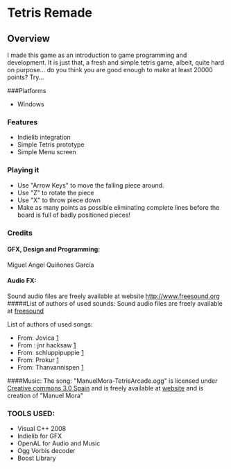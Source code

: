 # Tetris Remade

## Overview

I made this game as an introduction to game programming and development. It is just that, a fresh and simple tetris game, albeit, quite hard on purpose... do you think you are good enough to make at least 20000 points? Try...

###Platforms

* Windows

### Features
* Indielib integration
* Simple Tetris prototype
* Simple Menu screen

### Playing it
- Use "Arrow Keys" to move the falling piece around.
- Use "Z" to rotate the piece
- Use "X" to throw piece down
- Make as many points as possible eliminating complete lines before the board is full of badly positioned pieces!

### Credits
#### GFX, Design and Programming: 
Miguel Angel Quiñones García

#### Audio FX:
Sound audio files are freely available at website http://www.freesound.org 
#####List of authors of used sounds: 
Sound audio files are freely available at [freesound](http://www.freesound.org)

List of authors of used songs:

- From: Jovica 
[1](http://www.freesound.org/usersViewSingle.php?id=2518)
- From : jnr hacksaw 
[1](http://www.freesound.org/usersViewSingle.php?id=29612)
- From: schluppipuppie 
[1](http://www.freesound.org/usersViewSingle.php?id=4942)
- From: Prokur 
[1](http://www.freesound.org/usersViewSingle.php?id=57304)
- From: Thanvannispen 
[1](http://www.freesound.org/usersViewSingle.php?id=13258)

####Music: 
The song: 
"ManuelMora-TetrisArcade.ogg" 
is licensed under [Creative commons 3.0 Spain](http://creativecommons.org/licenses/by-nc-nd/3.0/es/) and is freely 
available at [website](http://www.archive.org/) 
and is creation of "Manuel Mora" 


### TOOLS USED:
- Visual C++ 2008
- Indielib for GFX
- OpenAL for Audio and Music
- Ogg Vorbis decoder
- Boost Library